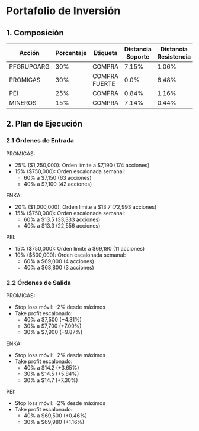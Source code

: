 # Portafolio de Inversión

## 1. Composición

| Acción | Porcentaje | Etiqueta | Distancia Soporte | Distancia Resistencia |
|--------|------------|----------|-------------------|----------------------|
| PFGRUPOARG | 30% | COMPRA | 7.15% | 1.06% |
| PROMIGAS | 30% | COMPRA FUERTE | 0.0% | 8.48% |
| PEI | 25% | COMPRA | 0.84% | 1.16% |
| MINEROS | 15% | COMPRA | 7.14% | 0.44% |

## 2. Plan de Ejecución

### 2.1 Órdenes de Entrada

PROMIGAS:
- 25% ($1,250,000): Orden límite a $7,190 (174 acciones)
- 15% ($750,000): Orden escalonada semanal:
  * 60% a $7,150 (63 acciones)
  * 40% a $7,100 (42 acciones)

ENKA:
- 20% ($1,000,000): Orden límite a $13.7 (72,993 acciones)
- 15% ($750,000): Orden escalonada semanal:
  * 60% a $13.5 (33,333 acciones)
  * 40% a $13.3 (22,556 acciones)

PEI:
- 15% ($750,000): Orden límite a $69,180 (11 acciones)
- 10% ($500,000): Orden escalonada semanal:
  * 60% a $69,000 (4 acciones)
  * 40% a $68,800 (3 acciones)

### 2.2 Órdenes de Salida

PROMIGAS:
- Stop loss móvil: -2% desde máximos
- Take profit escalonado:
  * 40% a $7,500 (+4.31%)
  * 30% a $7,700 (+7.09%)
  * 30% a $7,900 (+9.87%)

ENKA:
- Stop loss móvil: -2% desde máximos
- Take profit escalonado:
  * 40% a $14.2 (+3.65%)
  * 30% a $14.5 (+5.84%)
  * 30% a $14.7 (+7.30%)

PEI:
- Stop loss móvil: -2% desde máximos
- Take profit escalonado:
  * 40% a $69,500 (+0.46%)
  * 30% a $69,980 (+1.16%) 